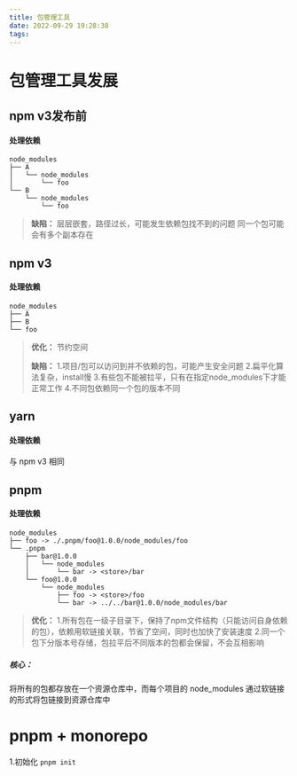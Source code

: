 ```yaml
---
title: 包管理工具
date: 2022-09-29 19:28:38
tags:
---
```

# 包管理工具发展
## npm v3发布前
#### 处理依赖
```
node_modules
├── A
│   └── node_modules
│       └── foo
└── B
    └── node_modules
        └── foo
```
> **缺陷：**
> 层层嵌套，路径过长，可能发生依赖包找不到的问题
> 同一个包可能会有多个副本存在
## npm v3
#### 处理依赖
```
node_modules
├── A
├── B  
└── foo
```
> **优化：**
> 节约空间
>
> **缺陷：**
> 1.项目/包可以访问到并不依赖的包，可能产生安全问题
> 2.扁平化算法复杂，install慢
> 3.有些包不能被拉平，只有在指定node_modules下才能正常工作
> 4.不同包依赖同一个包的版本不同

## yarn
#### 处理依赖
与 npm v3 相同

## pnpm
#### 处理依赖
```
node_modules
├── foo -> ./.pnpm/foo@1.0.0/node_modules/foo
└── .pnpm
    ├── bar@1.0.0
    │   └── node_modules
    │       └── bar -> <store>/bar
    └── foo@1.0.0
        └── node_modules
            ├── foo -> <store>/foo
            └── bar -> ../../bar@1.0.0/node_modules/bar
```
> **优化：**
> 1.所有包在一级子目录下，保持了npm文件结构（只能访问自身依赖的包），依赖用软链接关联，节省了空间，同时也加快了安装速度
> 2.同一个包下分版本号存储，包拉平后不同版本的包都会保留，不会互相影响

##### 核心：
将所有的包都存放在一个资源仓库中，而每个项目的 node_modules 通过软链接的形式将包链接到资源仓库中

# pnpm + monorepo
1.初始化  `pnpm init`





